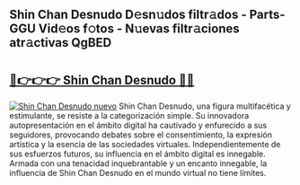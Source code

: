 ## Shin Chan Desnudo D𝚎sn𝚞dos filtr𝚊dos - Parts-GGU Vid𝚎os f𝚘tos - N𝚞evas filtr𝚊ciones atr𝚊ctivas QgBED

# <h2><a href="http://mba835b.tromn.icu/?c=Shin+Chan+Desnudo">🔗👉👉👉 Shin Chan Desnudo 🔗🔗</a></h2>

[![Shin Chan Desnudo nuevo](https://i.imgur.com/pEAQMta.gif)](http://mba835b.tromn.icu/?c=Shin+Chan+Desnudo)
Shin Chan Desnudo, una figura multifacética y estimulante, se resiste a la categorización simple. Su innovadora autopresentación en el ámbito digital ha cautivado y enfurecido a sus seguidores, provocando debates sobre el consentimiento, la expresión artística y la esencia de las sociedades virtuales. Independientemente de sus esfuerzos futuros, su influencia en el ámbito digital es innegable. Armada con una tenacidad inquebrantable y un encanto innegable, la influencia de Shin Chan Desnudo en el mundo virtual no tiene límites.

